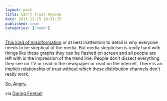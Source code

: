 ```yaml
---
layout: post
title: Can't Trust Anyone
date: 2011-12-15 18:31:25
published: true
categories: ['none']
---
```


[This kind of misinformation](http://mediamatters.org/blog/201112120005) or at best inattention to detail is why everyone needs to be skeptical of the media. But media skepticism is _really_ hard with things like these graphs they can be flashed on screen and all people are left with is the impression of the trend line. People don't dissect everything they see on TV or read in the newspaper or read on the internet. There is an implicit relationship of trust without which these distribution channels don't really work.

[So. Angry.](http://dl.dropbox.com/u/2855531/merlin2560x1440.jpg)

via [Daring Fireball](http://daringfireball.net/linked/2011/12/14/fox-news)